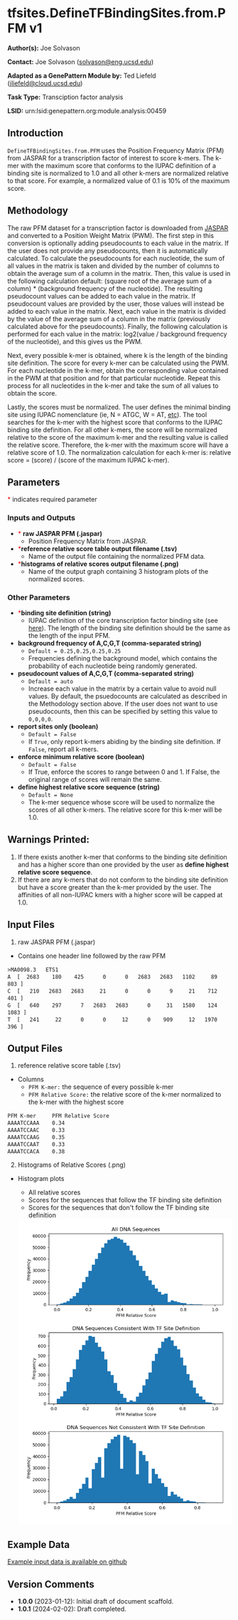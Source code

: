 # tfsites.DefineTFBindingSites.from.PFM v1

**Author(s):** Joe Solvason

**Contact:** Joe Solvason (solvason@eng.ucsd.edu)

**Adapted as a GenePattern Module by:** Ted Liefeld (jliefeld@cloud.ucsd.edu)

**Task Type:** Transciption factor analysis

**LSID:**  urn:lsid:genepattern.org:module.analysis:00459


## Introduction

`DefineTFBindingSites.from.PFM` uses the Position Frequency Matrix (PFM) from JASPAR for a transcription factor of interest to score k-mers. The k-mer with the maximum score that conforms to the IUPAC definition of a binding site is normalized to 1.0 and all other k-mers are normalized relative to that score. For example, a normalized value of 0.1 is 10% of the maximum score. 

## Methodology

The raw PFM dataset for a transcription factor is downloaded from [JASPAR](https://jaspar.elixir.no/) and converted to a Position Weight Matrix (PWM). The first step in this conversion is optionally adding pseudocounts to each value in the matrix. If the user does not provide any pseudocounts, then it is automatically calculated. To calculate the pseudocounts for each nucleotide, the sum of all values in the matrix is taken and divided by the number of columns to obtain the average sum of a column in the matrix. Then, this value is used in the following calculation default: (square root of the average sum of a column) * (background frequency of the nucleotide). The resulting pseudocount values can be added to each value in the matrix. If pseudocount values are provided by the user, those values will instead be added to each value in the matrix. Next, each value in the matrix is divided by the value of the average sum of a column in the matrix (previously calculated above for the pseudocounts). Finally, the following calculation is performed for each value in the matrix: log2(value / background frequency of the nucleotide), and this gives us the PWM. 

Next, every possible k-mer is obtained, where k is the length of the binding site definition. The score for every k-mer can be calculated using the PWM. For each nucleotide in the k-mer, obtain the corresponding value contained in the PWM at that position and for that particular nucleotide. Repeat this process for all nucleotides in the k-mer and take the sum of all values to obtain the score.

Lastly, the scores must be normalized. The user defines the minimal binding site using IUPAC nomenclature (ie, N = ATGC, W = AT, [etc](https://genome.ucsc.edu/goldenPath/help/iupac.html)). The tool searches for the k-mer with the highest score that conforms to the IUPAC binding site definition. For all other k-mers, the score will be normalized relative to the score of the maximum k-mer and the resulting value is called the relative score. Therefore, the k-mer with the maximum score will have a relative score of 1.0. The normalization calculation for each k-mer is: relative score = (score) / (score of the maximum IUPAC k-mer). 

## Parameters

<span style="color: red;">*</span> indicates required parameter

### Inputs and Outputs

- <span style="color: red;">*</span> **raw JASPAR PFM (.jaspar)** 
    - Position Frequency Matrix from JASPAR. 
- <span style="color: red;">*</span>**reference relative score table output filename (.tsv)**
    - Name of the output file containing the normalized PFM data. 
- <span style="color: red;">*</span>**histograms of relative scores output filename (.png)** 
    - Name of the output graph containing 3 histogram plots of the normalized scores.
      
### Other Parameters
- <span style="color: red;">*</span>**binding site definition (string)**
    - IUPAC definition of the core transcription factor binding site (see [here](https://www.bioinformatics.org/sms/iupac.html)). The length of the binding site definition should be the same as the length of the input PFM. 
- **background frequency of A,C,G,T (comma-separated string)**
    - `Default = 0.25,0.25,0.25,0.25`
    - Frequencies defining the background model, which contains the probability of each nucleotide being randomly generated. 
- **pseudocount values of A,C,G,T (comma-separated string)**
    - `Default = auto`
    - Increase each value in the matrix by a certain value to avoid null values. By default, the psuedocounts are calculated as described in the Methodology section above. If the user does not want to use pseudocounts, then this can be specified by setting this value to `0,0,0,0`. 
- **report sites only (boolean)**
    - `Default = False`
    - If `True`, only report k-mers abiding by the binding site definition. If `False`, report all k-mers.
- **enforce minimum relative score (boolean)**
    - `Default = False`
    - If True, enforce the scores to range between 0 and 1. If False, the original range of scores will remain the same.
- **define highest relative score sequence (string)**
    - `Default = None`
    - The k-mer sequence whose score will be used to normalize the scores of all other k-mers. The relative score for this k-mer will be 1.0. 

## Warnings Printed:

1. If there exists another k-mer that conforms to the binding site definition and has a higher score than one provided by the user as **define highest relative score sequence**.
2. If there are any k-mers that do not conform to the binding site definition but have a score greater than the k-mer provided by the user. The affinities of all non-IUPAC kmers with a higher score will be capped at 1.0.

## Input Files

1.  raw JASPAR PFM (.jaspar)
- Contains one header line followed by the raw PFM 
```
>MA0098.3	ETS1
A  [  2683    180    425      0      0   2683   2683   1102     89    803 ]
C  [   210   2683   2683     21      0      0      9     21    712    401 ]
G  [   640    297      7   2683   2683      0     31   1580    124   1083 ]
T  [   241     22      0      0     12      0    909     12   1970    396 ]
```
       
## Output Files

1. reference relative score table (.tsv)
- Columns
  - `PFM K-mer:` the sequence of every possible k-mer
  - `PFM Relative Score:` the relative score of the k-mer normalized to the k-mer with the highest score

```
PFM K-mer     PFM Relative Score
AAAATCCAAA    0.34
AAAATCCAAC    0.33
AAAATCCAAG    0.35
AAAATCCAAT    0.33
AAAATCCACA    0.38
```

2. Histograms of Relative Scores (.png) 
- Histogram plots
  - All relative scores
  - Scores for the sequences that follow the TF binding site definition
  - Scores for the sequences that don't follow the TF binding site definition

   <img src="./output_ets-norm-histograms.png"/>
    
  
## Example Data

[Example input data is available on github](https://github.com/genepattern/tfsites.DefineTfSites/data)
    
    
## Version Comments

- **1.0.0** (2023-01-12): Initial draft of document scaffold.
- **1.0.1** (2024-02-02): Draft completed.
